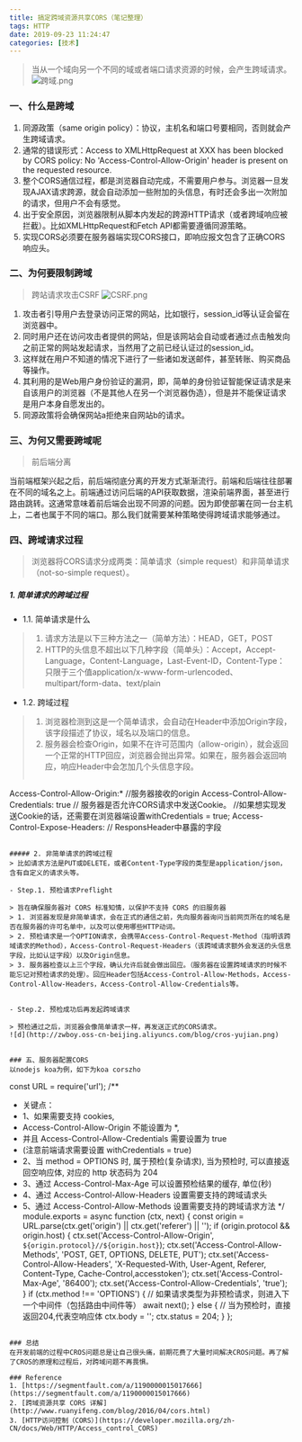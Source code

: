 ```yaml
---
title: 搞定跨域资源共享CORS（笔记整理）
tags: HTTP
date: 2019-09-23 11:24:47
categories: [技术]
---
```


> 当从一个域向另一个不同的域或者端口请求资源的时候，会产生跨域请求。
![跨域.png](http://zwboy.oss-cn-beijing.aliyuncs.com/blog/kuayu.png)

### 一、什么是跨域

 1. 同源政策（same origin policy）：协议，主机名和端口号要相同，否则就会产生跨域请求。
 2. 通常的错误形式：Access to XMLHttpRequest at XXX has been blocked by CORS policy: No 'Access-Control-Allow-Origin' header is present on the requested resource.
 3. 整个CORS通信过程，都是浏览器自动完成，不需要用户参与。浏览器一旦发现AJAX请求跨源，就会自动添加一些附加的头信息，有时还会多出一次附加的请求，但用户不会有感觉。
 4. 出于安全原因，浏览器限制从脚本内发起的跨源HTTP请求（或者跨域响应被拦截）。比如XMLHttpRequest和Fetch API都需要遵循同源策略。
 5. 实现CORS必须要在服务器端实现CORS接口，即响应报文包含了正确CORS响应头。

<!--more-->

### 二、为何要限制跨域
> 跨站请求攻击CSRF
![CSRF.png](http://zwboy.oss-cn-beijing.aliyuncs.com/blog/csrf.png)

1. 攻击者引导用户去登录访问正常的网站，比如银行，session_id等认证会留在浏览器中。
2. 同时用户还在访问攻击者提供的网站，但是该网站会自动或者通过点击触发向之前正常的网站发起请求，当然用了之前已经认证过的session_id。
3. 这样就在用户不知道的情况下进行了一些诸如发送邮件，甚至转账、购买商品等操作。
4. 其利用的是Web用户身份验证的漏洞，即，简单的身份验证智能保证请求是来自该用户的浏览器（不是其他人在另一个浏览器伪造），但是并不能保证请求是用户本身自愿发出的。
5. 同源政策将会确保网站a拒绝来自网站b的请求。

### 三、为何又需要跨域呢
> 前后端分离

当前端框架兴起之后，前后端彻底分离的开发方式渐渐流行。前端和后端往往部署在不同的域名之上。前端通过访问后端的API获取数据，渲染前端界面，甚至进行路由跳转。这通常意味着前后端会出现不同源的问题。因为即使部署在同一台主机上，二者也属于不同的端口。那么我们就需要某种策略使得跨域请求能够通过。

### 四、跨域请求过程
> 浏览器将CORS请求分成两类：简单请求（simple request）和非简单请求（not-so-simple request）。
##### 1. 简单请求的跨域过程
- 1.1. 简单请求是什么

> 1. 请求方法是以下三种方法之一（简单方法）：HEAD，GET，POST
> 2. HTTP的头信息不超出以下几种字段（简单头）：Accept，Accept-Language，Content-Language，Last-Event-ID，Content-Type：只限于三个值application/x-www-form-urlencoded、multipart/form-data、text/plain

- 1.2. 跨域过程

> 1. 浏览器检测到这是一个简单请求，会自动在Header中添加Origin字段，该字段描述了协议，域名以及端口的信息。
> 2. 服务器会检查Origin，如果不在许可范围内（allow-origin），就会返回一个正常的HTTP回应，浏览器会抛出异常。如果在，服务器会返回响应，响应Header中会怎加几个头信息字段。
> ```js
Access-Control-Allow-Origin:* //服务器接收的origin
Access-Control-Allow-Credentials: true // 服务器是否允许CORS请求中发送Cookie。
//如果想实现发送Cookie的话，还需要在浏览器端设置withCredentials = true;
Access-Control-Expose-Headers: // ResponsHeader中暴露的字段
```

##### 2. 非简单请求的跨域过程
> 比如请求方法是PUT或DELETE，或者Content-Type字段的类型是application/json，含有自定义的请求头等。

- Step.1. 预检请求Preflight

> 旨在确保服务器对 CORS 标准知情，以保护不支持 CORS 的旧服务器
> 1. 浏览器发现是非简单请求，会在正式的通信之前，先向服务器询问当前网页所在的域名是否在服务器的许可名单中，以及可以使用哪些HTTP动词。
> 2. 预检请求是一个OPTION请求，会携带Access-Control-Request-Method（指明该跨域请求的Method），Access-Control-Request-Headers（该跨域请求额外会发送的头信息字段，比如认证字段）以及Origin信息。
> 3. 服务器检查以上三个字段，确认允许后就会做出回应。（服务器在设置跨域请求的时候不能忘记对预检请求的处理）。回应Header包括Access-Control-Allow-Methods，Access-Control-Allow-Headers，Access-Control-Allow-Credentials等。


- Step.2. 预检成功后再发起跨域请求

> 预检通过之后，浏览器会像简单请求一样，再发送正式的CORS请求。
![d](http://zwboy.oss-cn-beijing.aliyuncs.com/blog/cros-yujian.png)


### 五、服务器配置CORS
以nodejs koa为例，如下为koa corszho
```
const URL = require('url');
/**
 * 关键点：
 * 1、如果需要支持 cookies,
 *    Access-Control-Allow-Origin 不能设置为 *,
 *    并且 Access-Control-Allow-Credentials 需要设置为 true
 *    (注意前端请求需要设置 withCredentials = true)
 * 2、当 method = OPTIONS 时, 属于预检(复杂请求), 当为预检时, 可以直接返回空响应体, 对应的 http 状态码为 204
 * 3、通过 Access-Control-Max-Age 可以设置预检结果的缓存, 单位(秒)
 * 4、通过 Access-Control-Allow-Headers 设置需要支持的跨域请求头
 * 5、通过 Access-Control-Allow-Methods 设置需要支持的跨域请求方法
 */
module.exports = async function (ctx, next) {
    const origin = URL.parse(ctx.get('origin') || ctx.get('referer') || '');
    if (origin.protocol && origin.host) {
        ctx.set('Access-Control-Allow-Origin', `${origin.protocol}//${origin.host}`);
        ctx.set('Access-Control-Allow-Methods', 'POST, GET, OPTIONS, DELETE, PUT');
        ctx.set('Access-Control-Allow-Headers', 'X-Requested-With, User-Agent, Referer, Content-Type, Cache-Control,accesstoken');
        ctx.set('Access-Control-Max-Age', '86400');
        ctx.set('Access-Control-Allow-Credentials', 'true');
    }
    if (ctx.method !== 'OPTIONS') {
        // 如果请求类型为非预检请求，则进入下一个中间件（包括路由中间件等）
        await next();
    } else {
        // 当为预检时，直接返回204,代表空响应体
        ctx.body = '';
        ctx.status = 204;
    }
};

```

### 总结
在开发前端的过程中CROS问题总是让自己很头痛，前期花费了大量时间解决CROS问题。再了解了CROS的原理和过程后，对跨域问题不再畏惧。

### Reference
1. [https://segmentfault.com/a/1190000015017666](https://segmentfault.com/a/1190000015017666)
2. [跨域资源共享 CORS 详解](http://www.ruanyifeng.com/blog/2016/04/cors.html)
3. [HTTP访问控制（CORS）](https://developer.mozilla.org/zh-CN/docs/Web/HTTP/Access_control_CORS)



